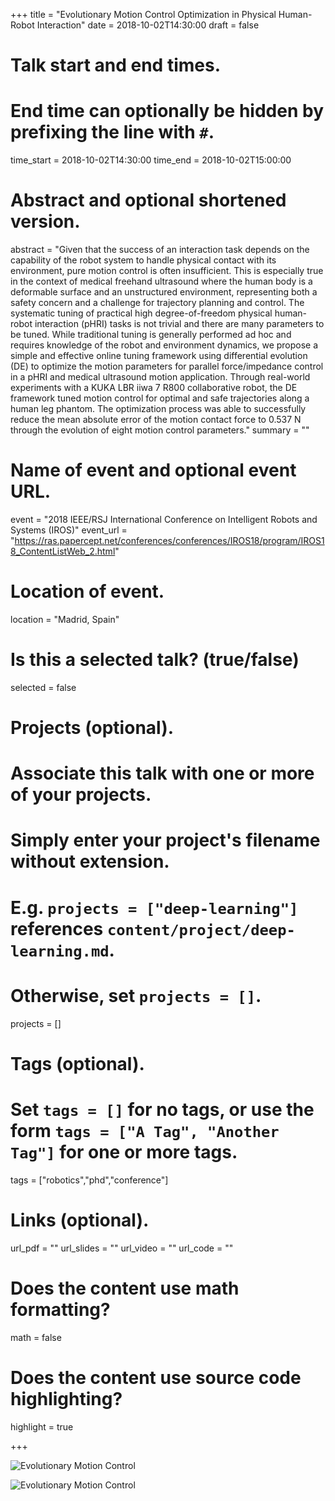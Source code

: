 +++
title = "Evolutionary Motion Control Optimization in Physical Human-Robot Interaction"
date = 2018-10-02T14:30:00
draft = false

# Talk start and end times.
#   End time can optionally be hidden by prefixing the line with `#`.
time_start = 2018-10-02T14:30:00
time_end = 2018-10-02T15:00:00

# Abstract and optional shortened version.
abstract = "Given that the success of an interaction task depends on the capability of the robot system to handle physical contact with its environment, pure motion control is often insufficient. This is especially true in the context of medical freehand ultrasound where the human body is a deformable surface and an unstructured environment, representing both a safety concern and a challenge for trajectory planning and control. The systematic tuning of practical high degree-of-freedom physical human-robot interaction (pHRI) tasks is not trivial and there are many parameters to be tuned. While traditional tuning is generally performed ad hoc and requires knowledge of the robot and environment dynamics, we propose a simple and effective online tuning framework using differential evolution (DE) to optimize the motion parameters for parallel force/impedance control in a pHRI and medical ultrasound motion application. Through real-world experiments with a KUKA LBR iiwa 7 R800 collaborative robot, the DE framework tuned motion control for optimal and safe trajectories along a human leg phantom. The optimization process was able to successfully reduce the mean absolute error of the motion contact force to 0.537 N through the evolution of eight motion control parameters."
summary = ""

# Name of event and optional event URL.
event = "2018 IEEE/RSJ International Conference on Intelligent Robots and Systems (IROS)"
event_url = "https://ras.papercept.net/conferences/conferences/IROS18/program/IROS18_ContentListWeb_2.html"

# Location of event.
location = "Madrid, Spain"

# Is this a selected talk? (true/false)
selected = false

# Projects (optional).
#   Associate this talk with one or more of your projects.
#   Simply enter your project's filename without extension.
#   E.g. `projects = ["deep-learning"]` references `content/project/deep-learning.md`.
#   Otherwise, set `projects = []`.
projects = []

# Tags (optional).
#   Set `tags = []` for no tags, or use the form `tags = ["A Tag", "Another Tag"]` for one or more tags.
tags = ["robotics","phd","conference"]

# Links (optional).
url_pdf = ""
url_slides = ""
url_video = ""
url_code = ""

# Does the content use math formatting?
math = false

# Does the content use source code highlighting?
highlight = true

+++

![Evolutionary Motion Control](kuka-evo_1.gif)

![Evolutionary Motion Control](kuka-evo_4.gif)
